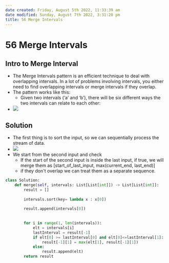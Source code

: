 ```yaml
---
date created: Friday, August 5th 2022, 11:33:39 am
date modified: Sunday, August 7th 2022, 3:31:20 pm
title: 56 Merge Intervals
---
```


# 56 Merge Intervals

## Intro to Merge Interval

- The Merge Intervals pattern is an efficient technique to deal with overlapping intervals. In a lot of problems involving intervals, you either need to find overlapping intervals or merge intervals if they overlap.
- The pattern works like this:
	- Given two intervals (‘a’ and ‘b’), there will be six different ways the two intervals can relate to each other:
- ![](https://hackernoon.com/_next/image?url=https%3A%2F%2Fcdn.hackernoon.com%2Fimages%2FG9YRlqC9joZNTWsi1ul7tRkO6tv1-8mh13wm9.jpg&w=828&q=75)

## Solution

- The first thing is to sort the input, so we can sequentially process the stream of data.
- ![](https://www.interviewbit.com/blog/wp-content/uploads/2021/11/merge-overlapping-intervals-951x1024.png)
- We start from the second input and check
	- If the start of the second input is inside the last input, if true, we will merge them as [start_of_last_input, max(current_end, last_end)]
	- if they don't overlap we can treat them as a separate sequence.

```python
class Solution:
    def merge(self, intervals: List[List[int]]) -> List[List[int]]:
        result = []
        
        intervals.sort(key= lambda x : x[0])
    
        result.append(intervals[0])
        
        
        for i in range(1, len(intervals)):
            elt = intervals[i]
            lastInterval = result[-1]
            if elt[0] >= lastInterval[0] and elt[0]<=lastInterval[1]:
                result[-1][1] = max(elt[1], result[-1][1])
            else:
                result.append(elt)
        return result
```
